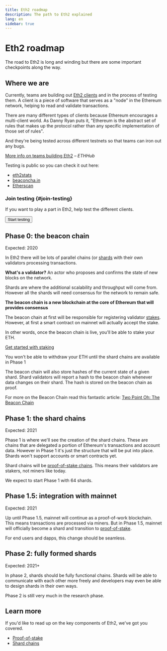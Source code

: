 ```yaml
---
title: Eth2 roadmap
description: The path to Eth2 explained
lang: en
sidebar: true
---
```


# Eth2 roadmap

<Subtitle>The road to Eth2 is long and winding but there are some important checkpoints along the way. </Subtitle>

## Where we are

Currently, teams are building out [Eth2 clients](/en/eth2/get-involved#eth2-clients) and in the process of testing them. A client is a piece of software that serves as a "node" in the Ethereum network, helping to read and validate transactions.

There are many different types of clients because Ethereum encourages a multi-client world. As Danny Ryan puts it, "Ethereum is the abstract set of rules that makes up the protocol rather than any specific implementation of those set of rules".

And they're being tested across different testnets so that teams can iron out any bugs.

[More info on teams building Eth2](https://docs.ethhub.io/ethereum-roadmap/ethereum-2.0/eth2.0-teams/teams-building-eth2.0/) _– ETHHub_

Testing is public so you can check it out here:

- [eth2stats](https://eth2stats.io/onyx-testnet)
- [beaconcha.in](https://beaconcha.in/)
- [Etherscan](https://beaconscan.com/)

### Join testing {#join-testing}

If you want to play a part in Eth2, help test the different clients.

<Button to="/eth2/get-involved#go-bug-hunting">Start testing</Button>

## Phase 0: the beacon chain

Expected: 2020

In Eth2 there will be lots of parallel chains (or [shards](/en/eth2/shard-chains/) with their own validators processing transactions.

<InfoBanner emoji=":thinking_face:">
    <b>What's a validator?</b> An actor who proposes and confirms the state of new blocks on the network.
 </InfoBanner>

Shards are where the additional scalability and throughput will come from. However all the shards will need consensus for the network to remain safe.

**The beacon chain is a new blockchain at the core of Ethereum that will provides consensus**

The beacon chain at first will be responsible for registering validator [stakes](/en/eth2/proof-of-stake/). However, at first a smart contract on mainnet will actually accept the stake.

In other words, once the beacon chain is live, you'll be able to stake your ETH.

[Get started with staking](/en/eth2-get-involved/)

<Warning emoji=":warning:">
    You won't be able to withdraw your ETH until the shard chains are available in Phase 1
</Warning>

The beacon chain will also store hashes of the current state of a given shard. Shard validators will report a hash to the beacon chain whenever data changes on their shard. The hash is stored on the beacon chain as proof.

For more on the Beacon Chain read this fantastic article: [Two Point Oh: The Beacon Chain](https://our.status.im/two-point-oh-the-beacon-chain/)

## Phase 1: the shard chains

Expected: 2021

Phase 1 is where we'll see the creation of the shard chains. These are chains that are delegated a portion of Ethereum's transactions and account data. However in Phase 1 it's just the structure that will be put into place. Shards won't support accounts or smart contracts yet.

Shard chains will be [proof-of-stake chains](/en/eth2/proof-of-stake/). This means their validators are stakers, not miners like today.

We expect to start Phase 1 with 64 shards.

## Phase 1.5: integration with mainnet

Expected: 2021

Up until Phase 1.5, mainnet will continue as a proof-of-work blockchain. This means transactions are processed via miners. But in Phase 1.5, mainnet will officially become a shard and transition to [proof-of-stake](/en/eth2/proof-of-stake/).

For end users and dapps, this change should be seamless.

## Phase 2: fully formed shards

Expected: 2021+

In phase 2, shards should be fully functional chains. Shards will be able to communicate with each other more freely and developers may even be able to design shards in their own ways.

<InfoBanner emoji=":right-pointing_magnifying_glass:">
    Phase 2 is still very much in the research phase.
 </InfoBanner>

## Learn more

If you'd like to read up on the key components of Eth2, we've got you covered.

- [Proof-of-stake](/en/eth2/proof-of-stake/)
- [Shard chains](/en/eth2/shard-chains/)
